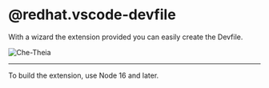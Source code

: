 # @redhat.vscode-devfile

With a wizard the extension provided you can easily create the Devfile.

![Che-Theia](https://raw.githubusercontent.com/vitaliy-guliy/vscode-devfile/main/media/extension-screenshot.png)


---

To build the extension, use Node 16 and later.
